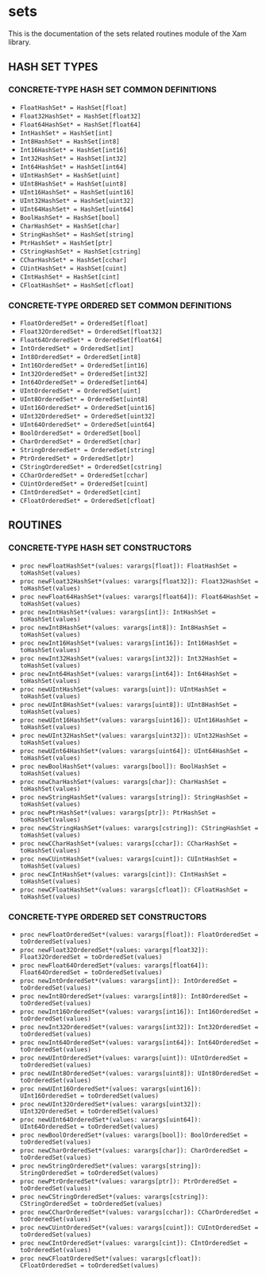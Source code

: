 # sets

This is the documentation of the sets related routines module of the Xam library.

## HASH SET TYPES

### CONCRETE-TYPE HASH SET COMMON DEFINITIONS

- `FloatHashSet* = HashSet[float]`
- `Float32HashSet* = HashSet[float32]`
- `Float64HashSet* = HashSet[float64]`
- `IntHashSet* = HashSet[int]`
- `Int8HashSet* = HashSet[int8]`
- `Int16HashSet* = HashSet[int16]`
- `Int32HashSet* = HashSet[int32]`
- `Int64HashSet* = HashSet[int64]`
- `UIntHashSet* = HashSet[uint]`
- `UInt8HashSet* = HashSet[uint8]`
- `UInt16HashSet* = HashSet[uint16]`
- `UInt32HashSet* = HashSet[uint32]`
- `UInt64HashSet* = HashSet[uint64]`
- `BoolHashSet* = HashSet[bool]`
- `CharHashSet* = HashSet[char]`
- `StringHashSet* = HashSet[string]`
- `PtrHashSet* = HashSet[ptr]`
- `CStringHashSet* = HashSet[cstring]`
- `CCharHashSet* = HashSet[cchar]`
- `CUintHashSet* = HashSet[cuint]`
- `CIntHashSet* = HashSet[cint]`
- `CFloatHashSet* = HashSet[cfloat]`

### CONCRETE-TYPE ORDERED SET COMMON DEFINITIONS

- `FloatOrderedSet* = OrderedSet[float]`
- `Float32OrderedSet* = OrderedSet[float32]`
- `Float64OrderedSet* = OrderedSet[float64]`
- `IntOrderedSet* = OrderedSet[int]`
- `Int8OrderedSet* = OrderedSet[int8]`
- `Int16OrderedSet* = OrderedSet[int16]`
- `Int32OrderedSet* = OrderedSet[int32]`
- `Int64OrderedSet* = OrderedSet[int64]`
- `UIntOrderedSet* = OrderedSet[uint]`
- `UInt8OrderedSet* = OrderedSet[uint8]`
- `UInt16OrderedSet* = OrderedSet[uint16]`
- `UInt32OrderedSet* = OrderedSet[uint32]`
- `UInt64OrderedSet* = OrderedSet[uint64]`
- `BoolOrderedSet* = OrderedSet[bool]`
- `CharOrderedSet* = OrderedSet[char]`
- `StringOrderedSet* = OrderedSet[string]`
- `PtrOrderedSet* = OrderedSet[ptr]`
- `CStringOrderedSet* = OrderedSet[cstring]`
- `CCharOrderedSet* = OrderedSet[cchar]`
- `CUintOrderedSet* = OrderedSet[cuint]`
- `CIntOrderedSet* = OrderedSet[cint]`
- `CFloatOrderedSet* = OrderedSet[cfloat]`

## ROUTINES

### CONCRETE-TYPE HASH SET CONSTRUCTORS

- `proc newFloatHashSet*(values: varargs[float]): FloatHashSet = toHashSet(values)`
- `proc newFloat32HashSet*(values: varargs[float32]): Float32HashSet = toHashSet(values)`
- `proc newFloat64HashSet*(values: varargs[float64]): Float64HashSet = toHashSet(values)`
- `proc newIntHashSet*(values: varargs[int]): IntHashSet = toHashSet(values)`
- `proc newInt8HashSet*(values: varargs[int8]): Int8HashSet = toHashSet(values)`
- `proc newInt16HashSet*(values: varargs[int16]): Int16HashSet = toHashSet(values)`
- `proc newInt32HashSet*(values: varargs[int32]): Int32HashSet = toHashSet(values)`
- `proc newInt64HashSet*(values: varargs[int64]): Int64HashSet = toHashSet(values)`
- `proc newUIntHashSet*(values: varargs[uint]): UIntHashSet = toHashSet(values)`
- `proc newUInt8HashSet*(values: varargs[uint8]): UInt8HashSet = toHashSet(values)`
- `proc newUInt16HashSet*(values: varargs[uint16]): UInt16HashSet = toHashSet(values)`
- `proc newUInt32HashSet*(values: varargs[uint32]): UInt32HashSet = toHashSet(values)`
- `proc newUInt64HashSet*(values: varargs[uint64]): UInt64HashSet = toHashSet(values)`
- `proc newBoolHashSet*(values: varargs[bool]): BoolHashSet = toHashSet(values)`
- `proc newCharHashSet*(values: varargs[char]): CharHashSet = toHashSet(values)`
- `proc newStringHashSet*(values: varargs[string]): StringHashSet = toHashSet(values)`
- `proc newPtrHashSet*(values: varargs[ptr]): PtrHashSet = toHashSet(values)`
- `proc newCStringHashSet*(values: varargs[cstring]): CStringHashSet = toHashSet(values)`
- `proc newCCharHashSet*(values: varargs[cchar]): CCharHashSet = toHashSet(values)`
- `proc newCUintHashSet*(values: varargs[cuint]): CUIntHashSet = toHashSet(values)`
- `proc newCIntHashSet*(values: varargs[cint]): CIntHashSet = toHashSet(values)`
- `proc newCFloatHashSet*(values: varargs[cfloat]): CFloatHashSet = toHashSet(values)`

### CONCRETE-TYPE ORDERED SET CONSTRUCTORS

- `proc newFloatOrderedSet*(values: varargs[float]): FloatOrderedSet = toOrderedSet(values)`
- `proc newFloat32OrderedSet*(values: varargs[float32]): Float32OrderedSet = toOrderedSet(values)`
- `proc newFloat64OrderedSet*(values: varargs[float64]): Float64OrderedSet = toOrderedSet(values)`
- `proc newIntOrderedSet*(values: varargs[int]): IntOrderedSet = toOrderedSet(values)`
- `proc newInt8OrderedSet*(values: varargs[int8]): Int8OrderedSet = toOrderedSet(values)`
- `proc newInt16OrderedSet*(values: varargs[int16]): Int16OrderedSet = toOrderedSet(values)`
- `proc newInt32OrderedSet*(values: varargs[int32]): Int32OrderedSet = toOrderedSet(values)`
- `proc newInt64OrderedSet*(values: varargs[int64]): Int64OrderedSet = toOrderedSet(values)`
- `proc newUIntOrderedSet*(values: varargs[uint]): UIntOrderedSet = toOrderedSet(values)`
- `proc newUInt8OrderedSet*(values: varargs[uint8]): UInt8OrderedSet = toOrderedSet(values)`
- `proc newUInt16OrderedSet*(values: varargs[uint16]): UInt16OrderedSet = toOrderedSet(values)`
- `proc newUInt32OrderedSet*(values: varargs[uint32]): UInt32OrderedSet = toOrderedSet(values)`
- `proc newUInt64OrderedSet*(values: varargs[uint64]): UInt64OrderedSet = toOrderedSet(values)`
- `proc newBoolOrderedSet*(values: varargs[bool]): BoolOrderedSet = toOrderedSet(values)`
- `proc newCharOrderedSet*(values: varargs[char]): CharOrderedSet = toOrderedSet(values)`
- `proc newStringOrderedSet*(values: varargs[string]): StringOrderedSet = toOrderedSet(values)`
- `proc newPtrOrderedSet*(values: varargs[ptr]): PtrOrderedSet = toOrderedSet(values)`
- `proc newCStringOrderedSet*(values: varargs[cstring]): CStringOrderedSet = toOrderedSet(values)`
- `proc newCCharOrderedSet*(values: varargs[cchar]): CCharOrderedSet = toOrderedSet(values)`
- `proc newCUintOrderedSet*(values: varargs[cuint]): CUIntOrderedSet = toOrderedSet(values)`
- `proc newCIntOrderedSet*(values: varargs[cint]): CIntOrderedSet = toOrderedSet(values)`
- `proc newCFloatOrderedSet*(values: varargs[cfloat]): CFloatOrderedSet = toOrderedSet(values)`
